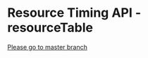 Resource Timing API - resourceTable
===================================

[Please go to master branch](https://github.com/micmro/resourceTable)